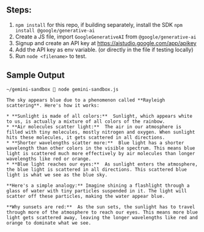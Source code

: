 ## Steps:

1. `npm install` for this repo, if building separately, install the SDK `npm install @google/generative-ai`
2. Create a JS file, import `GoogleGenerativeAI` from `@google/generative-ai`
3. Signup and create an API key at https://aistudio.google.com/app/apikey
4. Add the API key as env variable. (or directly in the file if testing locally)
5. Run `node <filename>` to test.

## Sample Output
```
~/gemini-sandbox  node gemini-sandbox.js

The sky appears blue due to a phenomenon called **Rayleigh scattering**. Here's how it works:

* **Sunlight is made of all colors:**  Sunlight, which appears white to us, is actually a mixture of all colors of the rainbow.
* **Air molecules scatter light:**  The air in our atmosphere is filled with tiny molecules, mostly nitrogen and oxygen. When sunlight hits these molecules, it gets scattered in all directions.
* **Shorter wavelengths scatter more:**  Blue light has a shorter wavelength than other colors in the visible spectrum. This means blue light is scattered much more effectively by air molecules than longer wavelengths like red or orange.
* **Blue light reaches our eyes:**  As sunlight enters the atmosphere, the blue light is scattered in all directions. This scattered blue light is what we see as the blue sky.

**Here's a simple analogy:** Imagine shining a flashlight through a glass of water with tiny particles suspended in it. The light will scatter off these particles, making the water appear blue.

**Why sunsets are red:**  As the sun sets, the sunlight has to travel through more of the atmosphere to reach our eyes. This means more blue light gets scattered away, leaving the longer wavelengths like red and orange to dominate what we see.
```
